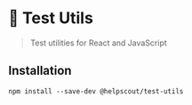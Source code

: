 # 🤞 Test Utils

> Test utilities for React and JavaScript

## Installation

```
npm install --save-dev @helpscout/test-utils
```
